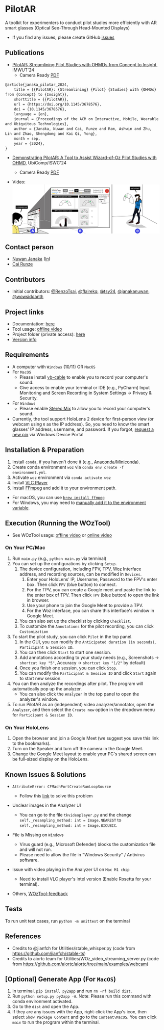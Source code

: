 # PilotAR
A toolkit for experimenters to conduct pilot studies more efficiently with AR smart glasses (Optical See-Through Head-Mounted Displays)

- If you find any issues, please create GitHub [issues](https://github.com/Synteraction-Lab/PilotAR/issues) 


## Publications
- [PilotAR: Streamlining Pilot Studies with OHMDs from Concept to Insight](https://doi.org/10.1145/3678576), IMWUT'24
  - Camera Ready [PDF](paper/IMWUT24_PilotAR.pdf)
```
@article{janaka_pilotar_2024,
	title = {{PilotAR}: {Streamlining} {Pilot} {Studies} with {OHMDs} from {Concept} to {Insight}},
	shorttitle = {{PilotAR}},
	url = {https://doi.org/10.1145/3678576},
	doi = {10.1145/3678576},
	language = {en},
	journal = {Proceedings of the ACM on Interactive, Mobile, Wearable and Ubiquitous Technologies},
	author = {Janaka, Nuwan and Cai, Runze and Ram, Ashwin and Zhu, Lin and Zhao, Shengdong and Kai Qi, Yong},
	month = sep,
	year = {2024},
}
```
- [Demonstrating PilotAR: A Tool to Assist Wizard-of-Oz Pilot Studies with OHMD](https://doi.org/10.1145/3675094.3677554), UbiComp/ISWC'24
  - Camera Ready [PDF](paper/UbiComp24_Demonstrating_PilotAR.pdf)

- Video: [![Video](paper/pilotar_teaser.jpg)](https://youtu.be/6Ta_eWziOyo)


## Contact person
- [Nuwan Janaka](https://synteraction.org/our-team) ([In](https://www.linkedin.com/in/nuwan-janaka/))
- [Cai Runze](https://synteraction.org/our-team)


## Contributors
- Initial contributors: [@RenzoTsai](https://www.github.com/RenzoTsai), [@flairekq](https://www.github.com/SherisseTJW), [@tsy24](https://www.github.com/tsy24), [@janakanuwan](https://www.github.com/janakanuwan), [@wowsiddanth](https://www.github.com/wowsiddanth)


## Project links
- Documentation: [here](https://docs.google.com/presentation/d/18W6QEvvQTLHl7Hf6uT8z5MNWrjOWcaP5SRqOvsnnRr4/view?usp=sharing)
- Tool usage: [offline video](docs/WOzTool_user_guide.mp4)
- Project folder (private access): [here](https://drive.google.com/drive/folders/1vBHP0YW2hwhJSStCFvWi4LTjTzqru6VU?usp=sharing)
- [Version info](VERSION.md)


## Requirements
- A computer with `Windows` (10/11) OR `MacOS`
- For `MacOS`
  - Please install [vb-cable](https://vb-audio.com/Cable/index.htm) to enable you to record your computer's sound.
  - Give access to enable your terminal or IDE (e.g., PyCharm) Input Monitoring and Screen Recording in System Settings -> Privacy & Security.
- For `Windows`
  - Please enable [Stereo Mix](https://www.itechtics.com/stereo-mix/) to allow you to record your computer's sound.
- Currently, the tool support HoloLens 2 device for first-person view (or webcam using `0` as the IP address). So, you need to know the smart glasses' IP address, username, and password. If you forgot, [request a new pin](https://learn.microsoft.com/en-us/windows/mixed-reality/develop/advanced-concepts/using-the-windows-device-portal#creating-a-username-and-password) via Windows Device Portal


## Installation & Preparation
1. Install `conda`, if you haven't done it (e.g., [Anaconda](https://docs.anaconda.com/anaconda/install/)/[Miniconda](https://docs.conda.io/en/latest/miniconda.html)).
2. Create conda environment `woz` via `conda env create -f environment.yml`.
3. Activate `woz` environment via `conda activate woz`
4. Install [VLC Player](https://www.videolan.org/vlc/)
5. Install [FFmpeg](https://ffmpeg.org/) and add it to your environment path.
  - For macOS, you can use [`brew install ffmpeg`](https://formulae.brew.sh/formula/ffmpeg)
  - For Windows, you may need to [manually add it to the environment variable](https://phoenixnap.com/kb/ffmpeg-windows).


## Execution (Running the WOzTool)
- See WOzTool usage: [offline video](docs/WOzTool_user_guide.mp4) or [online video](https://drive.google.com/file/d/1xDKq9QWO3E_08jmHDij__AfRCtFm4jrl/view?usp=sharing)

### On Your PC/Mac
1. Run `main.py` (e.g., `python main.py` via terminal)
2. You can set up the configurations by clicking `Setup`.
   1. The device configuration, including FPV, TPV, Woz Interface address, and recording sources, can be modified in `Devices`.
      1. Enter your HoloLens' IP, Username, Password to the FPV's enter box. Then click `FPV` (blue button) to connect.
      2. For the TPV, you can create a Google meet and paste the link to the enter box of TPV. Then click `TPV` (blue button) to open the link in browser.
      3. Use your phone to join the Google Meet to provide a TPV.
      4. For the Woz interface, you can share this interface's window in Google Meet.
   2. You can also set up the checklist by clicking `Checklist`.
   3. To customize the `Annotations` for the pilot recording, you can click `Customization`
3. To start the pilot study, you can click `Pilot` in the top panel. 
   1. In the GUI, you can modify the ``Anticipated duration (in seconds)``, ``Participant & Session ID``. 
   2. You can then click ``Start`` to start one session. 
   3. Add annotations according to your study needs (e.g., Screenshots -> `shortcut key "5"`, Accuracy -> `shortcut key "1/2"` by default)
   4. Once you finish one session, you can click ``Stop``.
   5. You can modify the ``Participant & Session ID`` and click ``Start`` again to start new session.
4. You can then analyze the recordings after pilot. The program will automatically pop up the analyzer. 
   - You can also click the `Analyzer` in the top panel to open the analyzer's window.
5. To run PilotAR as an (independent) video analyzer/annotator, open the `Analyzer`, and then select the ``Create new`` option in the dropdown menu for ``Participant & Session ID``.

### On Your HoloLens
1. Open the browser and join a Google Meet (we suggest you save this link to the bookmarks).
2. Turn on the Speaker and turn off the camera in the Google Meet.
3. Change the Google Meet layout to enable your PC's shared screen can be full-sized display on the HoloLens.


## Known Issues & Solutions
- ``AttributeError: CFMachPortCreateRunLoopSource``
  - Follow this [link](https://github.com/moses-palmer/pynput/issues/55#issuecomment-924820627) to solve this problem

- Unclear images in the Analyzer UI
  - You can go to the file ``tkvideoplayer.py`` and the change ``self._resampling_method: int = Image.NEAREST`` to 
  ``self._resampling_method: int = Image.BICUBIC``.

- File is Missing on `Windows`
  - Virus guard (e.g., Microsoft Defender) blocks the customization file and will not run. 
  - Please need to allow the file in "Windows Security" / Antivirus software.

- Issue with video playing in the Analyzer UI on `Mac M1 chip`
  - Need to install VLC player's Intel version (Enable Rosetta for your terminal).

- Others, [WOzTool-feedback](https://docs.google.com/presentation/d/1J9Xq1sZK7AQYHe1W2tchvYK8YFfUsGZwJCpRXpqzyaU/view)


## Tests
To run unit test cases, run `python -m unittest` on the terminal


## References
- Credits to @jianfch for Utilities/stable_whisper.py (code from https://github.com/jianfch/stable-ts)
- Credits to aiortc team for Utilities/WOz_video_streaming_server.py (code from https://github.com/aiortc/aiortc/tree/main/examples/webcam)


## [Optional] Generate App (For `MacOS`)
1. In terminal, ``pip install py2app`` and run ``rm -rf build dist``.
2. Run ``python setup.py py2app -A``. Note: Please run this command with conda environment activated.
3. Go to the ``dist`` and open the App.
4. If they are any issues with the App, right-click the App's icon, then select ``Show Package Content`` and go to the ``Content\MacOS``. You can click ``main`` to run the program within the terminal.
